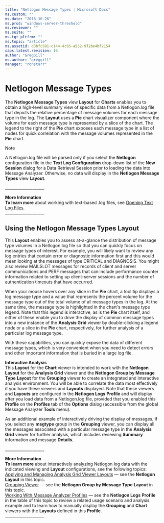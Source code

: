 ```yaml
---
title: "Netlogon Message Types | Microsoft Docs"
ms.custom: ""
ms.date: "2016-10-26"
ms.prod: "windows-server-threshold"
ms.reviewer: ""
ms.suite: ""
ms.tgt_pltfrm: ""
ms.topic: "article"
ms.assetid: d3bfc501-c144-4c65-a532-9f2be4bf2154
caps.latest.revision: 16
author: "GregGill"
ms.author: "greggill"
manager: "ronstarr"
---
```

# Netlogon Message Types
The **Netlogon Message Types** view **Layout** for **Charts** enables you to obtain a high-level summary view of specific data from a Netlogon.log file that depicts the relative percentage of message volumes for each message type in the log. The **Layout** uses a **Pie** chart visualizer component where the volume for each message type is represented by a slice of the chart. The legend to the right of the **Pie** chart exposes each message type in a list of nodes for quick correlation with the message volumes represented in the **Pie** chart.  
  
> [!NOTE]
>  A Netlogon.log file will be parsed only if you select the **Netlogon** configuration file in the **Text Log Configuration** drop-down list of the **New Session** dialog for a Data Retrieval Session prior to loading the data into Message Analyzer. Otherwise, no data will display in the **Netlogon Message Types** view **Layout**.  
>   
>  ___________________\_  
>   
>  **More Information**   
>  **To learn more** about working with text-based .log files, see [Opening Text Log Files](../messageanalyzer_content/opening-text-log-files.md).  
> ___________________\_  
  
## Using the Netlogon Message Types Layout  
 This **Layout** enables you to assess at-a-glance the distribution of message type volumes in a Netlogon.log file so that you can  quickly focus on message types of interest. For example, you will likely want to review any log entries that contain error or diagnostic information first and this would mean looking at the messages of type CRITICAL and DIAGNOSIS. You might also review MAILSLOT messages for records of client and server communications and PERF messages that can include performance counter information related to setting up client-server sessions and the number of authentication timeouts that have occurred.  
  
 When your mouse hovers over any slice in the **Pie** chart, a tool tip  displays a log message type and a value that represents the percent volume for the message type out of the total volume of all message types in the log. At the same time, the message type is highlighted in the chart's message type  legend. Note that this legend is interactive, as is the **Pie** chart itself, and either of these enable you to drive the display of common message types into a new instance of the **Analysis Grid** viewer by double-clicking a legend node or a slice in the **Pie** chart, respectively, for further analysis of a particular log message type.  
  
 With these capabilities, you can quickly expose the data of different message types, which is very convenient when you need to detect errors and other important information that is buried in a large log file.  
  
 **Interactive Analysis**   
This **Layout** for the **Chart** viewer is intended to work with the **Netlogon** **Layout** for the **Analysis Grid** viewer and the **Netlogon Group by Message Type** **Layout** for the **Grouping** viewer to create an integrated and interactive analysis environment. You will be able to correlate the data most effectively if you have these viewers and **Layouts** displayed. Note that these viewers and **Layouts** are configured in the **Netlogon Logs** **Profile** and will display after you  load data from a Netlogon.log file, provided that you enabled this **Profile** on the **Profiles** tab of the **Options** dialog (accessible from the global Message Analyzer **Tools** menu).  
  
 As an additional example of interactively driving the display of messages, if you select any **msgtype** group  in the **Grouping** viewer, you can display all the messages associated with a particular message type in the **Analysis Grid** viewer for further analysis, which includes reviewing **Summary** information and message **Details**.  
  
 ___________________\_  
  
 **More Information**   
 **To learn more** about interactively analyzing Netlogon log data with the indicated viewing and **Layout** configurations, see the following topics:  
[Applying and Managing Analysis Grid Viewer Layouts](../messageanalyzer_content/applying-and-managing-analysis-grid-viewer-layouts.md) — see the **Netlogon** **Layout** in this topic.  
[Grouping Viewer](../messageanalyzer_content/grouping-viewer.md) — see the **Netlogon Group by Message Type** **Layout** in this topic.  
[Working With Message Analyzer Profiles](../messageanalyzer_content/working-with-message-analyzer-profiles.md) — see the **Netlogon Logs** **Profile** in the table of this topic to review a related usage scenario and analysis example and to learn how to manually display the **Grouping** and **Chart** viewers with the **Layouts** defined in this **Profile**.  
___________________\_